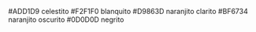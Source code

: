 #ADD1D9 celestito
#F2F1F0 blanquito
#D9863D naranjito clarito
#BF6734 naranjito oscurito
#0D0D0D negrito 